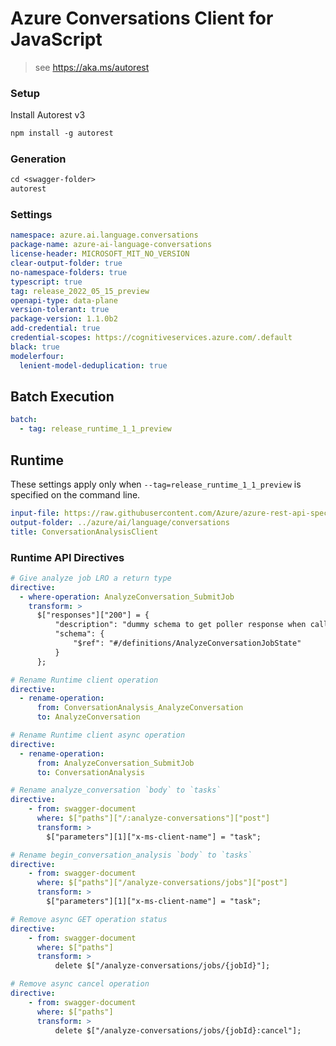 # Azure Conversations Client for JavaScript

> see https://aka.ms/autorest

### Setup

Install Autorest v3

```ps
npm install -g autorest
```

### Generation

```ps
cd <swagger-folder>
autorest
```

### Settings

```yaml
namespace: azure.ai.language.conversations
package-name: azure-ai-language-conversations
license-header: MICROSOFT_MIT_NO_VERSION
clear-output-folder: true
no-namespace-folders: true
typescript: true
tag: release_2022_05_15_preview
openapi-type: data-plane
version-tolerant: true
package-version: 1.1.0b2
add-credential: true
credential-scopes: https://cognitiveservices.azure.com/.default
black: true
modelerfour:
  lenient-model-deduplication: true
```

## Batch Execution

```yaml
batch:
  - tag: release_runtime_1_1_preview
```

## Runtime

These settings apply only when `--tag=release_runtime_1_1_preview` is specified on the command line.

```yaml $(tag) == 'release_runtime_1_1_preview'
input-file: https://raw.githubusercontent.com/Azure/azure-rest-api-specs/e7f37e4e43b1d12fd1988fda3ed39624c4b23303/specification/cognitiveservices/data-plane/Language/preview/2022-05-15-preview/analyzeconversations.json
output-folder: ../azure/ai/language/conversations
title: ConversationAnalysisClient
```

### Runtime API Directives

```yaml $(tag) == 'release_runtime_1_1_preview'
# Give analyze job LRO a return type
directive:
  - where-operation: AnalyzeConversation_SubmitJob
    transform: >
      $["responses"]["200"] = {
          "description": "dummy schema to get poller response when calling .result()",
          "schema": {
              "$ref": "#/definitions/AnalyzeConversationJobState"
          }
      };
```

```yaml $(tag) == 'release_runtime_1_1_preview'
# Rename Runtime client operation
directive:
  - rename-operation:
      from: ConversationAnalysis_AnalyzeConversation
      to: AnalyzeConversation
```

```yaml $(tag) == 'release_runtime_1_1_preview'
# Rename Runtime client async operation
directive:
  - rename-operation:
      from: AnalyzeConversation_SubmitJob
      to: ConversationAnalysis
```

```yaml $(tag) == 'release_runtime_1_1_preview'
# Rename analyze_conversation `body` to `tasks`
directive:
    - from: swagger-document
      where: $["paths"]["/:analyze-conversations"]["post"]
      transform: >
        $["parameters"][1]["x-ms-client-name"] = "task";
```

```yaml $(tag) == 'release_runtime_1_1_preview'
# Rename begin_conversation_analysis `body` to `tasks`
directive:
    - from: swagger-document
      where: $["paths"]["/analyze-conversations/jobs"]["post"]
      transform: >
        $["parameters"][1]["x-ms-client-name"] = "task";
```

```yaml $(tag) == 'release_runtime_1_1_preview'
# Remove async GET operation status
directive:
    - from: swagger-document
      where: $["paths"]
      transform: >
          delete $["/analyze-conversations/jobs/{jobId}"];
```

```yaml $(tag) == 'release_runtime_1_1_preview'
# Remove async cancel operation
directive:
    - from: swagger-document
      where: $["paths"]
      transform: >
          delete $["/analyze-conversations/jobs/{jobId}:cancel"];
```